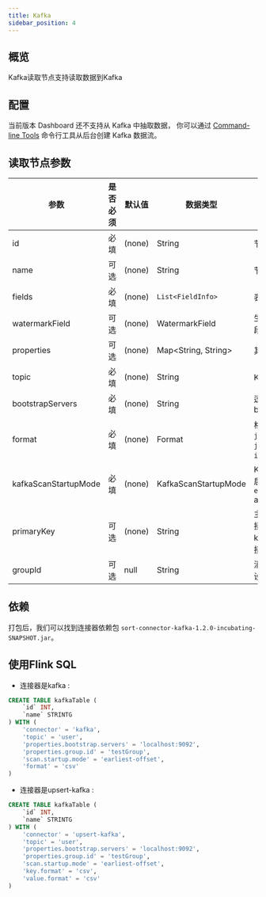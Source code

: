 ```yaml
---
title: Kafka
sidebar_position: 4
---
```

## 概览

Kafka读取节点支持读取数据到Kafka

## 配置
当前版本 Dashboard 还不支持从 Kafka 中抽取数据，
你可以通过 [Command-line Tools](user_guide/command_line_tools.md) 命令行工具从后台创建 Kafka 数据流。

## 读取节点参数

|  参数 | 是否必须  |  默认值 |  数据类型 | 描述  |
|---|---|---|---|---|
|id|必填|(none)|String|节点标识|
|name|可选|(none)|String|节点名称|
|fields|必填|(none)|`List<FieldInfo>`|表字段|
|watermarkField|可选|(none)|WatermarkField|生成watermark的字段|
|properties|可选|(none)|Map<String, String>|其他的连接器参数|
|  topic | 必填  |  (none) | String  | Kafka topic 名称|
|   bootstrapServers| 必填  |  (none) | String  | 逗号分隔的Kafka brokers |
|  format | 必填  |  (none) | Format  | 格式包含 `json`,`avro`,`debezium-json`,`canal-json-inlong`,`csv` |
|kafkaScanStartupMode| 必填|(none)|KafkaScanStartupMode |Kafka consumer 的启动模式。 `earliest-offset` and `latest-offset`|
|primaryKey|可选|(none)|String|主键，非空值表示连接器使用upsert-kafka，空值代表连接器使用kafka|
|groupId|可选|null|String|消费组id，建议自己设置|

## 依赖

打包后，我们可以找到连接器依赖包 `sort-connector-kafka-1.2.0-incubating-SNAPSHOT.jar`。

## 使用Flink SQL
* 连接器是kafka :
```sql
CREATE TABLE kafkaTable (
    `id` INT,
    `name` STRINTG
) WITH (
    'connector' = 'kafka',
    'topic' = 'user',
    'properties.bootstrap.servers' = 'localhost:9092',
    'properties.group.id' = 'testGroup',
    'scan.startup.mode' = 'earliest-offset',
    'format' = 'csv'
)

```
* 连接器是upsert-kafka :
```sql
CREATE TABLE kafkaTable (
    `id` INT,
    `name` STRINTG
) WITH (
    'connector' = 'upsert-kafka',
    'topic' = 'user',
    'properties.bootstrap.servers' = 'localhost:9092',
    'properties.group.id' = 'testGroup',
    'scan.startup.mode' = 'earliest-offset',
    'key.format' = 'csv',
    'value.format' = 'csv'
)
```
